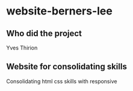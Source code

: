 # website-berners-lee  
## Who did the project  
Yves Thirion  
##  Website for consolidating skills
Consolidating html css skills with responsive  